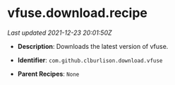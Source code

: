 # vfuse.download.recipe

_Last updated 2021-12-23 20:01:50Z_

- **Description**: Downloads the latest version of vfuse.

- **Identifier**: `com.github.clburlison.download.vfuse`

- **Parent Recipes**: `None`
